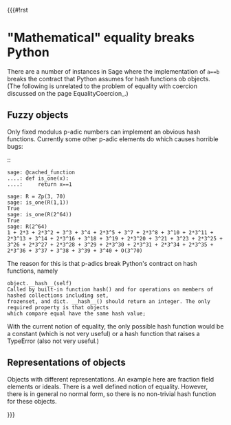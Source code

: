 {{{#!rst

"Mathematical" equality breaks Python
=====================================

There are a number of instances in Sage where the implementation of ``a==b`` breaks the contract that Python assumes for hash functions ob objects. (The following is unrelated to the problem of equality with coercion discussed on the page EqualityCoercion_.)

Fuzzy objects
-------------

Only fixed modulus p-adic numbers can implement an obvious hash functions. Currently some other p-adic elements do which causes horrible bugs:

::

    sage: @cached_function
    ....: def is_one(x):
    ....:     return x==1

    sage: R = Zp(3, 70)
    sage: is_one(R(1,1))
    True
    sage: is_one(R(2^64))
    True
    sage: R(2^64)
    1 + 2*3 + 2*3^2 + 3^3 + 3^4 + 2*3^5 + 3^7 + 2*3^8 + 3^10 + 2*3^11 + 2*3^13 + 3^14 + 2*3^16 + 3^18 + 3^19 + 2*3^20 + 3^21 + 3^23 + 2*3^25 + 3^26 + 2*3^27 + 2*3^28 + 3^29 + 2*3^30 + 2*3^31 + 2*3^34 + 2*3^35 + 2*3^36 + 3^37 + 3^38 + 3^39 + 3^40 + O(3^70)

The reason for this is that p-adics break Python's contract on hash functions, namely

    object.__hash__(self)
    Called by built-in function hash() and for operations on members of hashed collections including set,
    frozenset, and dict. __hash__() should return an integer. The only required property is that objects
    which compare equal have the same hash value;

With the current notion of equality, the only possible hash function would be a constant (which is not very useful) or a hash function that raises a TypeError (also not very useful.)

Representations of objects
--------------------------

Objects with different representations. An example here are fraction field elements or ideals. There is a well defined notion of equality. However, there is in general no normal form, so there is no non-trivial hash function for these objects.

}}}
